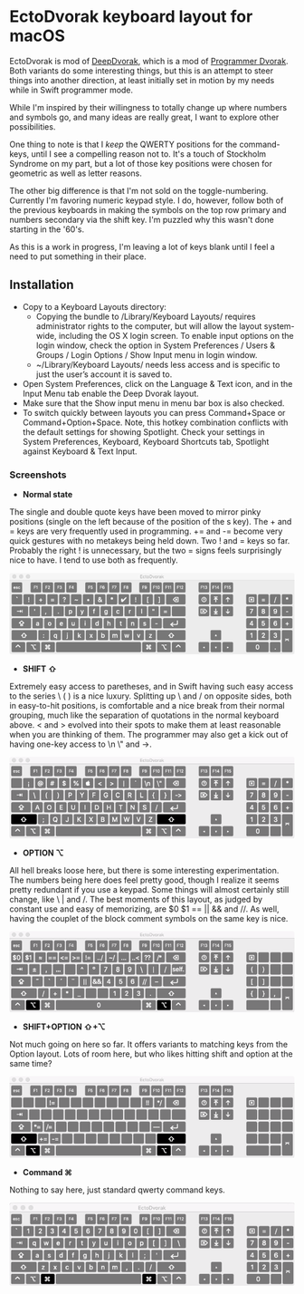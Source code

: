 EctoDvorak keyboard layout for macOS
===========

EctoDvorak is mod of [DeepDvorak](https://github.com/vbauerster/DeepDvorak), which is a mod of [Programmer Dvorak](http://www.kaufmann.no/roland/dvorak/index.html). Both variants do some interesting things, but this is an attempt to steer things into another direction, at least initially set in motion by my needs while in Swift programmer mode.

While I'm inspired by their willingness to totally change up where numbers and symbols go, and many ideas are really great, I want to explore other possibilities.

One thing to note is that I *keep* the QWERTY positions for the command-keys, until I see a compelling reason not to. It's a touch of Stockholm Syndrome on my part, but a lot of those key positions were chosen for geometric as well as letter reasons.

The other big difference is that I'm not sold on the toggle-numbering. Currently I'm favoring numeric keypad style. I do, however, follow both of the previous keyboards in making the symbols on the top row primary and numbers secondary via the shift key. I'm puzzled why this wasn't done starting in the '60's.

As this is a work in progress, I'm leaving a lot of keys blank until I feel a need to put something in their place.

## Installation

 * Copy to a Keyboard Layouts directory:
   * Copying the bundle to /Library/Keyboard Layouts/ requires administrator rights to the computer, but will allow the layout system-wide, including the OS X login screen. To enable input options on the login window, check the option in System Preferences / Users & Groups / Login Options / Show Input menu in login window.
	* ~/Library/Keyboard Layouts/ needs less access and is specific to just the user’s account it is saved to.
 * Open System Preferences, click on the Language & Text icon, and in the Input Menu tab enable the Deep Dvorak layout.
 * Make sure that the Show input menu in menu bar box is also checked.
 * To switch quickly between layouts you can press Command+Space or Command+Option+Space. Note, this hotkey combination conflicts with the default settings for showing Spotlight. Check your settings in System Preferences, Keyboard, Keyboard Shortcuts tab, Spotlight against Keyboard & Text Input.

### Screenshots

* **Normal state**

The single and double quote keys have been moved to mirror pinky positions (single on the left because of the position of the s key). The + and = keys are very frequently used in programming. += and -= become very quick gestures with no metakeys being held down. Two ! and = keys so far. Probably the right ! is unnecessary, but the two = signs feels surprisingly nice to have. I tend to use both as frequently.

![Normal state](screenshots/normal.png)

* **SHIFT ⇧**

Extremely easy access to paretheses, and in Swift having such easy access to the series \\ ( ) is a nice luxury. Splitting up \ and / on opposite sides, both in easy-to-hit positions, is comfortable and a nice break from their normal grouping, much like the separation of quotations in the normal keyboard above. < and > evolved into their spots to make them at least reasonable when you are thinking of them. The programmer may also get a kick out of having one-key access to \n \\" and ->.

![Shift state](screenshots/shift.png)

[comment]: <> (* **Caps lock ⇪** !Shift state screenshots/caps.png)

* **OPTION ⌥**

All hell breaks loose here, but there is some interesting experimentation. The numbers being here does feel pretty good, though I realize it seems pretty redundant if you use a keypad. Some things will almost certainly still change, like \ | and /. The best moments of this layout, as judged by constant use and easy of memorizing, are $0 $1 == || && and //. As well, having the couplet of the block comment symbols on the same key is nice.

![Option state](screenshots/alt.png)

* **SHIFT+OPTION ⇧+⌥**

Not much going on here so far. It offers variants to matching keys from the Option layout. Lots of room here, but who likes hitting shift and option at the same time?

![Shift+Option state](screenshots/alt-shift.png)

[comment]: <> (* **Dead state** !Dead state screenshots/dead.png)


* **Command ⌘**

Nothing to say here, just standard qwerty command keys.

![Command state](screenshots/h-cmd.png)
